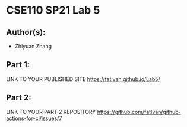 # CSE110 SP21 Lab 5

## Author(s):
- Zhiyuan Zhang

## Part 1:

LINK TO YOUR PUBLISHED SITE
https://fativan.github.io/Lab5/

## Part 2:

LINK TO YOUR PART 2 REPOSITORY
https://github.com/fatIvan/github-actions-for-ci/issues/7
